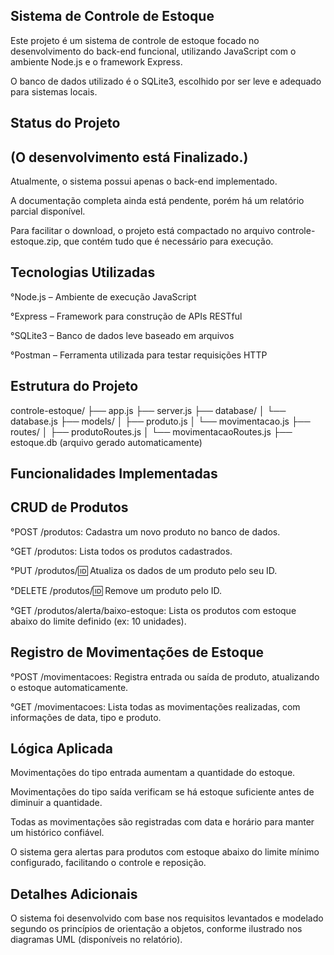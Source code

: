 ## Sistema de Controle de Estoque
Este projeto é um sistema de controle de estoque focado no desenvolvimento do back-end funcional, utilizando JavaScript com o ambiente Node.js e o framework Express.

O banco de dados utilizado é o SQLite3, escolhido por ser leve e adequado para sistemas locais.

## Status do Projeto
## (O desenvolvimento está Finalizado.)

Atualmente, o sistema possui apenas o back-end implementado.

A documentação completa ainda está pendente, porém há um relatório parcial disponível.

Para facilitar o download, o projeto está compactado no arquivo controle-estoque.zip, que contém tudo que é necessário para execução.

## Tecnologias Utilizadas
°Node.js – Ambiente de execução JavaScript

°Express – Framework para construção de APIs RESTful

°SQLite3 – Banco de dados leve baseado em arquivos

°Postman – Ferramenta utilizada para testar requisições HTTP

## Estrutura do Projeto

controle-estoque/
├── app.js
├── server.js
├── database/
│   └── database.js
├── models/
│   ├── produto.js
│   └── movimentacao.js
├── routes/
│   ├── produtoRoutes.js
│   └── movimentacaoRoutes.js
├── estoque.db (arquivo gerado automaticamente)

## Funcionalidades Implementadas
## CRUD de Produtos
°POST /produtos: Cadastra um novo produto no banco de dados.

°GET /produtos: Lista todos os produtos cadastrados.

°PUT /produtos/:id: Atualiza os dados de um produto pelo seu ID.

°DELETE /produtos/:id: Remove um produto pelo ID.

°GET /produtos/alerta/baixo-estoque: Lista os produtos com estoque abaixo do limite definido (ex: 10 unidades).

## Registro de Movimentações de Estoque
°POST /movimentacoes: Registra entrada ou saída de produto, atualizando o estoque automaticamente.

°GET /movimentacoes: Lista todas as movimentações realizadas, com informações de data, tipo e produto.

## Lógica Aplicada
Movimentações do tipo entrada aumentam a quantidade do estoque.

Movimentações do tipo saída verificam se há estoque suficiente antes de diminuir a quantidade.

Todas as movimentações são registradas com data e horário para manter um histórico confiável.

O sistema gera alertas para produtos com estoque abaixo do limite mínimo configurado, facilitando o controle e reposição.

## Detalhes Adicionais
O sistema foi desenvolvido com base nos requisitos levantados e modelado segundo os princípios de orientação a objetos, conforme ilustrado nos diagramas UML (disponíveis no relatório).

